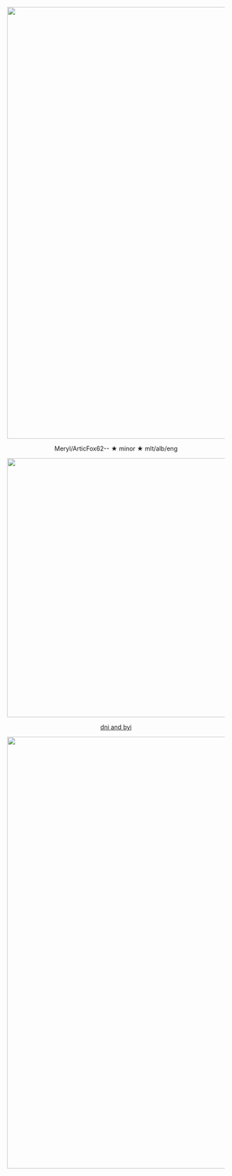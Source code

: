 <p align="center"> <img width="1000" src="https://64.media.tumblr.com/ce9ed24e6321a2e6b1a76f515b2e2ce8/62b1ff3c81ee6a21-c7/s1280x1920/038f19df0e11c8dfc826f199f7f5d14580e1f49f.pnj">
<p align="center"> Meryl/ArticFox62-- ★ minor ★ mlt/alb/eng 
<p align="center"> <img width="600" src="https://64.media.tumblr.com/83e64ca9b82c726a13418fc7e33f2ecc/62b1ff3c81ee6a21-b7/s640x960/a4dfbcc2ed10fbac816b686932c987edee951212.gifv">
<div align="center"> 
  
  [dni and byi](https://github.com/articfox62/dni-byi)

<p align="center"> <img width="1000" src="https://64.media.tumblr.com/c537725480c79aa443fe84cd77e50556/62b1ff3c81ee6a21-3c/s1280x1920/8e3c7dfac3c9d2641fa4a36749ac94e5b82a1773.pnj">
